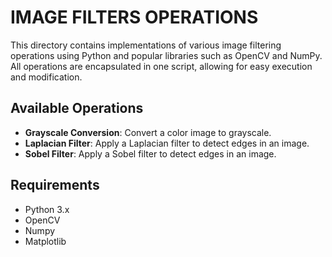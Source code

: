 # IMAGE FILTERS OPERATIONS
This directory contains implementations of various image filtering operations using Python and popular libraries such as OpenCV and NumPy. All operations are encapsulated in one script, allowing for easy execution and modification.

## Available Operations
- **Grayscale Conversion**: Convert a color image to grayscale.
- **Laplacian Filter**: Apply a Laplacian filter to detect edges in an image.
- **Sobel Filter**: Apply a Sobel filter to detect edges in an image.

## Requirements
- Python 3.x
- OpenCV
- Numpy
- Matplotlib
